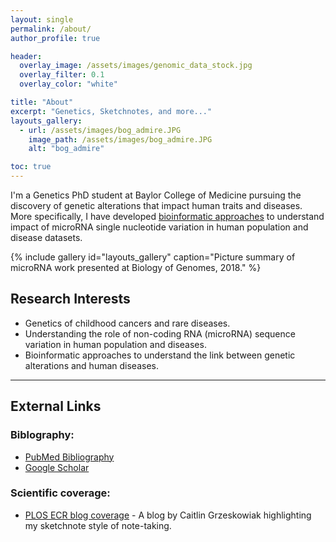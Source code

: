 ```yaml
---
layout: single
permalink: /about/
author_profile: true

header:
  overlay_image: /assets/images/genomic_data_stock.jpg
  overlay_filter: 0.1
  overlay_color: "white"

title: "About"
excerpt: "Genetics, Sketchnotes, and more..."
layouts_gallery:
  - url: /assets/images/bog_admire.JPG
    image_path: /assets/images/bog_admire.JPG
    alt: "bog_admire"

toc: true
---
```


I'm a Genetics PhD student at Baylor College of Medicine pursuing the discovery of genetic alterations that impact human traits and diseases. More specifically, I have developed [bioinformatic approaches](https://github.com/nroak/ADmiRE) to understand impact of microRNA single nucleotide variation in human population and disease datasets.

{% include gallery id="layouts_gallery" caption="Picture summary of microRNA work presented at Biology of Genomes, 2018." %}

## Research Interests

- Genetics of childhood cancers and rare diseases.
- Understanding the role of non-coding RNA (microRNA) sequence variation in human population and diseases.
- Bioinformatic approaches to understand the link between genetic alterations and human diseases.


---

## External Links

### Biblography:

- [PubMed Bibliography](https://www.ncbi.nlm.nih.gov/sites/myncbi/1jQDtZLm9on5T/bibliography/40122621/public/?sort=date&direction=ascending)
- [Google Scholar](https://scholar.google.com/citations?user=oE-Da48AAAAJ&hl=en)


### Scientific coverage:

- [PLOS ECR blog coverage](http://blogs.plos.org/thestudentblog/2017/01/31/the-art-of-selling-science-presenting-an-engaging-scientific-talk/) - A blog by Caitlin Grzeskowiak highlighting my sketchnote style of note-taking.


